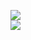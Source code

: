 [![](https://img.shields.io/badge/Made%20With-Github%20Spray-lightgrey.svg?style=for-the-badge&logo=github)](https://github.com/Annihil/github-spray#23481)  
[![](https://i.imgur.com/2DrTn0Z.gif)](https://github.com/Annihil/github-spray)